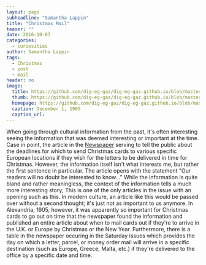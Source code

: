 ```yaml
---
layout: page
subheadline: "Samantha Lappin"
title: "Christmas Mail"
teaser: ""
date: 2016-10-07
categories:
  - curiosities
author: Samantha Lappin
tags:
  - Christmas
  - post
  - mail
header: no
image:
  title: https://github.com/dig-eg-gaz/dig-eg-gaz.github.io/blob/master/_posts/ifs-2116-f-2017/Dec1_3c.jpg?raw=true
  thumb: https://github.com/dig-eg-gaz/dig-eg-gaz.github.io/blob/master/_posts/ifs-2116-f-2017/Dec1_3c.jpg?raw=true
  homepage: https://github.com/dig-eg-gaz/dig-eg-gaz.github.io/blob/master/_posts/ifs-2116-f-2017/Dec1_3c.jpg?raw=true
  caption: December 1, 1905
  caption_url:
---
```

When going through cultural information from the past, it's often interesting seeing the information that was deemed interesting or important at the time. Case in point, the article in the [Newspaper](https://github.com/Fibinocci1123/Dig-eg-gaz/blob/master/Text/1905-12-01) serving to tell the public about the deadlines for which to send Christmas cards to various specific European locations if they wish for the letters to be delivered in time for Christmas. However, the information itself isn't what interests me, but rather the first sentence in particular. The article opens with the statement "Our readers will no doubt be interested to know..." While the information is quite bland and rather meaningless, the context of the information tells a much more interesting story; This is one of the only articles in the issue with an opening such as this. In modern culture, an article like this would be passed over without a second thought; it's just not as important to us anymore. In Alexandria, 1905, however, it was apparently so important for Christmas cards to go out on time that the newspaper found the information and published an entire article about when to mail cards out if they're to arrive in the U.K. or Europe by Christmas or the New Year. Furthermore, there is a table in the newspaper occuring in the Saturday issues which provides the day on which a letter, parcel, or money order mail will arrive in a specific destination (such as Europe, Greece, Malta, etc.) if they're delivered to the office by a specific date and time.
